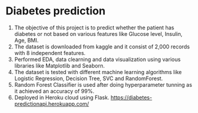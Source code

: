 # Diabetes prediction

1. The objective of this project is to predict whether the patient has diabetes or not based on various features like Glucose level, Insulin, Age, BMI.
2. The dataset is downloaded from kaggle and it consist of 2,000 records with 8 independent features.
3. Performed EDA, data clearning and data visualization using various libraries like Matplotlib and Seaborn.
4. The dataset is tested with different machine learning algorithms like Logistic Regression, Decision Tree, SVC and RandomForest.
5. Random Forest Classifier is used after doing hyperparameter tunning as it achieved an accuracy of 99%.
6. Deployed in Heroku cloud using Flask. https://diabetes-predictionapi.herokuapp.com/

